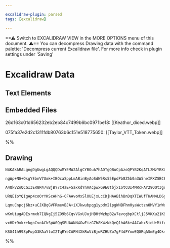 ```yaml
---

excalidraw-plugin: parsed
tags: [excalidraw]

---
```

==⚠  Switch to EXCALIDRAW VIEW in the MORE OPTIONS menu of this document. ⚠== You can decompress Drawing data with the command palette: 'Decompress current Excalidraw file'. For more info check in plugin settings under 'Saving'


# Excalidraw Data

## Text Elements
## Embedded Files
26d163c01d656232eb2eb84c7499b6bc0971be18: [[Keathor_diced.webp]]

075fa37e2d2c1311fdb80763b6c151e518775650: [[Taylor_VTT_Token.webp]]

%%
## Drawing
```compressed-json
N4KAkARALgngDgUwgLgAQQQDwMYEMA2AlgCYBOuA7hADTgQBuCpAzoQPYB2KqATLZMzYBXUtiRoIACyhQ4zZAHoFAc0JRJQgEYA6bGwC2CgF7N6hbEcK4OCtptbErHALRY8RMpWdx8Q1TdIEfARcZgRmBShcZQUebQB2bQBWGjoghH0EDihmbgBtcDBQMBKIEm4IIx4AYWqAGQAlACsARVSSyFhECsJ9aKR+UsxuZwBGABZRgGZtUdGkgA4ANlGF

ngWp+NG+QsgYEbnV7Umk+IBOcaSppLmABinByAoSdW5Rs55EpdPb8Z5b0a3W5neIPXZSBCEZTSN5TJZxeJLeILW7wwGAsEdCDWZTBbi3R4QZhQUhsADWCGqbHwbFIFRJ1mYcFwgWy7VKmlw2DJylJQg4xCpNLpEgZHCZLKyUHZkAAZoR8PgAMqwPESSRcjSBGVEknkhAAdRekjehOJpIpKpgavQgg8Or50I44VyaFGhLYzOwan2bqBhL5AudzFdq

A4QkVZoQCGI3ER8R47vBjBY7C4aE+SaxKdYnAAcpwxG9E0tbjx1otCUI4MRcFAY29QQt3gsPgtxvdCYRmAARdL12NoWUEMKE3nCOAASWIobyAF1CZphAKAKLBTLZWcL8FEDhk7jhyM7tjchtoElCBCE+XBacVHhLYijJZTbAA4jfeFTHgITQ/zTttg8TjGcZyaEsmhviCoyaAgqw6sw7jiKgBQdGAWYdKMuzblihAClgFS4DwOqyuQmR3mgh74Ga

URQEIoYQIgAp4coOrYKScAHhG+CFAAvoMxSlOUEjxLcCDjHAABihBnDqXTIWUfTKAM4LDGgzhLB82j/GcL4vvMulLAshK+qgzjjFMozaEZ7bvHCaz/EshLPMQrxoEk4wJECPBJDc7wfGc7yEpIkLQtK7meaJZa+XMoE8IFZyEjiNoEuC5r6kKtL0uQ4rMqy0qLlyPKBoK1JZaKOUSvlJEKsqqoKRq2BaipWLpRSRquSabo0RaCBWjaRLUuUAbCE6

LqmuCnpcj6bz+uCJXBqGVFRmevBJA+iXJkwubpqg1ypdm21pgWHBFhm0yaWctznOMVY1nWq2jE2/nbGWCxJF2vb9qtw74KO4LjtW05bouy7EGuGRSiDO54fulHcYSNKnoOqC/f9WI3ggFHoNdSTDpsCA8MQPDYNMcyysQAHXS+4GkzcCA3As8TxEk3y3AhSH5Ls6GPOh2FdvhanoLgUwQHx4A4dicBwCqD3cIJ0AhZkFS1qQ+6DAwhAIBQABCRWA

wKmUiugADEsrmxb7IQNgIj5ZO9b6CqvVGxUJujHBHtWzbpB2w7evcgbpXCtljJ5VKXu21K9sZNJir9QpdrDYU1uR9k0eO3q7XGtwOylN7vsZE7+rxxUiexhr+dRw7DSjZIi0TXnqdQOnADyXozX6B2QJXacO5JnBQJJuD6AqpkfcnPfN33A9KoQRjIf8FdN+nAAqWBQAAgkQyi7RAwSygVE/Lw7sukJvPtsBQIW4Cjy1Hz7VcZCuAobxfV8hCj2J

vxHD+9xkr+kgoCveACkSpW0QqSRUAANN4GwFizGZh8K4zNkQeQ1hA6k+AACabx5ieU+Mif4kxrhTDOJiSARg2AGHlsmAgl58TaDIYsb4fEl6/ynhkGu/JiD1wkGAjWvISCz3njnLuEBBHEBVAgTi7kBGkBIAAWTYMQBAz9cCaGCCjNGV5k4SJdmgQSkAdbUk/qQZQnIAAUiZ4jUF4E9Wx1jbG3GSAASh1A0BAygIwsgqGYyxPApgEl4IEhxITUDO

KSG41h998pFwpG3KAaYloI2TqRYeCAPH4XkRwViBjwRZHUZo7gF4dFYmwEQGRqASmEg4Ok4ppBLweiEFAXcyESnRNKHYJoCBsA5CVLUuASiVFqI0T9EcpTIBckSYwFeVD8A0KxPJUu6RelpjYvRKABhgHdHhkeLESMKRaPGYjUIm9VkzLmVxRU4swD8ToJjUMwBeIgF4kAA=
```
%%